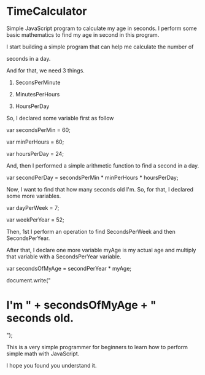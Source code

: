# TimeCalculator

Simple JavaScript program to calculate my age in seconds. I perform some basic mathematics to find my age in second in this program.



I start building a simple program that can help me calculate the number of

seconds in a day.



And for that, we need 3 things.



1. SeconsPerMinute

2. MinutesPerHours

3. HoursPerDay



So, I declared some variable first as follow



var secondsPerMin = 60;

var minPerHours = 60;

var hoursPerDay = 24;



And, then I performed a simple arithmetic function to find a second in a day.



var secondPerDay = secondsPerMin * minPerHours * hoursPerDay;



Now, I want to find that how many seconds old I'm. So, for that, I declared some more variables.



var dayPerWeek = 7;

var weekPerYear = 52;



Then, 1st I perform an operation to find SecondsPerWeek and then SecondsPerYear.



After that, I declare one more variable myAge is my actual age and multiply that variable with a SecondsPerYear variable.



var secondsOfMyAge = secondPerYear * myAge;

document.write("<h1> I'm " + secondsOfMyAge + " seconds old. </h1>");



This is a very simple programmer for beginners to learn how to perform simple math with JavaScript.

I hope you found you understand it.

